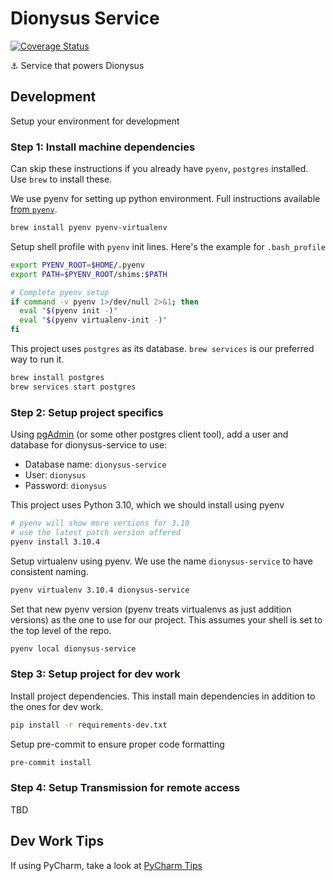 # Dionysus Service
[![Coverage Status](https://coveralls.io/repos/github/SirSeim/dionysus-service/badge.svg?branch=main)](https://coveralls.io/github/SirSeim/dionysus-service?branch=main)

⚓️ Service that powers Dionysus

## Development
Setup your environment for development

### Step 1: Install machine dependencies
Can skip these instructions if you already have `pyenv`, `postgres` installed. Use `brew` to install these.

We use pyenv for setting up python environment. Full instructions available [from `pyenv`](https://github.com/pyenv/pyenv).
```bash
brew install pyenv pyenv-virtualenv
```
Setup shell profile with `pyenv` init lines. Here's the example for `.bash_profile`
```bash
export PYENV_ROOT=$HOME/.pyenv
export PATH=$PYENV_ROOT/shims:$PATH

# Complete pyenv setup
if command -v pyenv 1>/dev/null 2>&1; then
  eval "$(pyenv init -)"
  eval "$(pyenv virtualenv-init -)"
fi
```

This project uses `postgres` as its database. `brew services` is our preferred way to run it.
```bash
brew install postgres
brew services start postgres
```

### Step 2: Setup project specifics
Using [pgAdmin](https://www.pgadmin.org/download/) (or some other postgres client tool), add a user and database for dionysus-service to use:
* Database name: `dionysus-service`
* User: `dionysus`
* Password: `dionysus`

This project uses Python 3.10, which we should install using pyenv
```bash
# pyenv will show more versions for 3.10
# use the latest patch version offered
pyenv install 3.10.4
```

Setup virtualenv using pyenv. We use the name `dionysus-service` to have consistent naming.
```bash
pyenv virtualenv 3.10.4 dionysus-service
```
Set that new pyenv version (pyenv treats virtualenvs as just addition versions) as the one to use for our project. This assumes your shell is set to the top level of the repo.
```bash
pyenv local dionysus-service
```

### Step 3: Setup project for dev work
Install project dependencies. This install main dependencies in addition to the ones for dev work.
```bash
pip install -r requirements-dev.txt
```

Setup pre-commit to ensure proper code formatting
```bash
pre-commit install
```

### Step 4: Setup Transmission for remote access
TBD

## Dev Work Tips

If using PyCharm, take a look at [PyCharm Tips](/docs/pycharm-tips.md)
